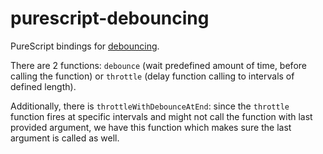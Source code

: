 # purescript-debouncing

PureScript bindings for
[debouncing](https://www.npmjs.com/package/debouncing).

There are 2 functions: `debounce` (wait predefined amount of time,
before calling the function) or `throttle` (delay function calling to
intervals of defined length).

Additionally, there is `throttleWithDebounceAtEnd`: since the
`throttle` function fires at specific intervals and might not call the
function with last provided argument, we have this function which
makes sure the last argument is called as well.
